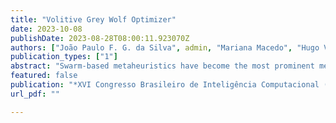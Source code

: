 ```yaml
---
title: "Volitive Grey Wolf Optimizer"
date: 2023-10-08
publishDate: 2023-08-28T08:00:11.923070Z
authors: ["João Paulo F. G. da Silva", admin, "Mariana Macedo", "Hugo Valadares Siqueira", "Carmelo J. A. Bastos-Filho" ]
publication_types: ["1"]
abstract: "Swarm-based metaheuristics have become the most prominent method for solving optimization problems. Several operators already proposed in the literature can also be reused to expand the current metaheuristics. We present in this paper the Volitive Grey Wolf Optimizer (VGWO), a Grey Wolf Optimizer variant created by the addition of the collective volitive movement proposed in Fish School Search. The Volitive operator allows a self-regulated balance between exploration and exploitation that generates diversity when necessary. We evaluate the performance of VGWO and five other metaheuristics by simulating them in ten different problems. VGWO has overcome in most cases compared to other well-known metaheuristics. Therefore, we found that by including a self-regulating operator as the volitive collective, we can improve the quality of results provided by GWO. ."
featured: false
publication: "*XVI Congresso Brasileiro de Inteligência Computacional (CBIC)*"
url_pdf: ""

---
```

